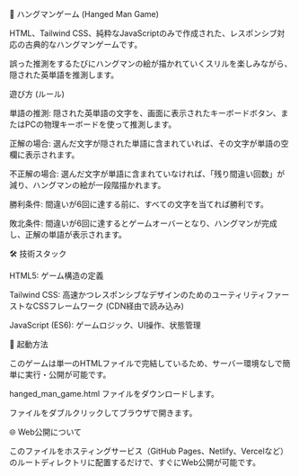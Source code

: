 👾 ハングマンゲーム (Hanged Man Game)

HTML、Tailwind CSS、純粋なJavaScriptのみで作成された、レスポンシブ対応の古典的なハングマンゲームです。

誤った推測をするたびにハングマンの絵が描かれていくスリルを楽しみながら、隠された英単語を推測します。

遊び方 (ルール)

単語の推測: 隠された英単語の文字を、画面に表示されたキーボードボタン、またはPCの物理キーボードを使って推測します。

正解の場合: 選んだ文字が隠された単語に含まれていれば、その文字が単語の空欄に表示されます。

不正解の場合: 選んだ文字が単語に含まれていなければ、「残り間違い回数」が減り、ハングマンの絵が一段階描かれます。

勝利条件: 間違いが6回に達する前に、すべての文字を当てれば勝利です。

敗北条件: 間違いが6回に達するとゲームオーバーとなり、ハングマンが完成し、正解の単語が表示されます。

🛠️ 技術スタック

HTML5: ゲーム構造の定義

Tailwind CSS: 高速かつレスポンシブなデザインのためのユーティリティファーストなCSSフレームワーク (CDN経由で読み込み)

JavaScript (ES6): ゲームロジック、UI操作、状態管理

🚀 起動方法

このゲームは単一のHTMLファイルで完結しているため、サーバー環境なしで簡単に実行・公開が可能です。

hanged_man_game.html ファイルをダウンロードします。

ファイルをダブルクリックしてブラウザで開きます。

🌐 Web公開について

このファイルをホスティングサービス（GitHub Pages、Netlify、Vercelなど）のルートディレクトリに配置するだけで、すぐにWeb公開が可能です。
